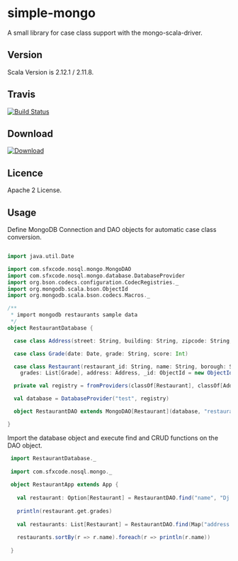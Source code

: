 # simple-mongo

A small library for case class support with the mongo-scala-driver.

## Version


Scala Version is 2.12.1 / 2.11.8.

## Travis

[![Build Status](https://travis-ci.org/sfxcode/simple-mongo.svg?branch=master)](https://travis-ci.org/sfxcode/simple-mongo)

## Download

[ ![Download](https://api.bintray.com/packages/sfxcode/maven/simple-mongo/images/download.svg) ](https://bintray.com/sfxcode/maven/simple-mongo/_latestVersion)

## Licence

Apache 2 License.

## Usage

Define MongoDB Connection and DAO objects for automatic case class conversion.


```scala

import java.util.Date

import com.sfxcode.nosql.mongo.MongoDAO
import com.sfxcode.nosql.mongo.database.DatabaseProvider
import org.bson.codecs.configuration.CodecRegistries._
import org.mongodb.scala.bson.ObjectId
import org.mongodb.scala.bson.codecs.Macros._

/**
 * import mongodb restaurants sample data
 */
object RestaurantDatabase {

  case class Address(street: String, building: String, zipcode: String, coord: List[Double])

  case class Grade(date: Date, grade: String, score: Int)

  case class Restaurant(restaurant_id: String, name: String, borough: String, cuisine: String,
    grades: List[Grade], address: Address, _id: ObjectId = new ObjectId())

  private val registry = fromProviders(classOf[Restaurant], classOf[Address], classOf[Grade])

  val database = DatabaseProvider("test", registry)

  object RestaurantDAO extends MongoDAO[Restaurant](database, "restaurants")

}


```


Import the database object and execute find and CRUD functions on the DAO object.

```scala
 import RestaurantDatabase._
 
 import com.sfxcode.nosql.mongo._
 
 object RestaurantApp extends App {
 
   val restaurant: Option[Restaurant] = RestaurantDAO.find("name", "Dj Reynolds Pub And Restaurant")
 
   println(restaurant.get.grades)
 
   val restaurants: List[Restaurant] = RestaurantDAO.find(Map("address.zipcode" -> "10075", "cuisine" -> "Italian"))
 
   restaurants.sortBy(r => r.name).foreach(r => println(r.name))
 
 }

```





